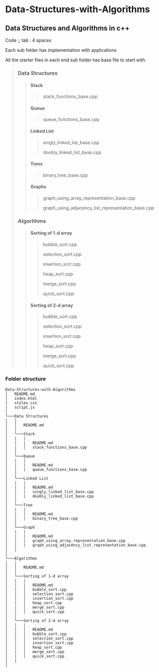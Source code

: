 # Data-Structures-with-Algorithms

## Data Structures and Algorithms in c++

Code ;; tab : 4 spaces

Each sub folder has implementation with applications

All the starter files in each end sub folder has base file to start with.

> ### Data Structures
>
> > #### Stack
> >
> > > stack_functions_base.cpp
> > >
> >
> > #### Queue
> >
> > > queue_functions_base.cpp
> > >
> >
> > #### Linked List
> >
> > > singly_linked_list_base.cpp
> > >
> > > doubly_linked_list_base.cpp
> > >
> >
> > #### Trees
> >
> > > binary_tree_base.cpp
> > >
> >
> > #### Graphs
> >
> > > graph_using_array_representation_base.cpp
> > >
> > > graph_using_adjacency_list_representation_base.cpp
> > >
> >
>
> ### Algorithms
>
> > #### Sorting of 1-d array
> >
> > > bubble_sort.cpp
> > >
> > > selection_sort.cpp
> > >
> > > insertion_sort.cpp
> > >
> > > heap_sort.cpp
> > >
> > > merge_sort.cpp
> > >
> > > quick_sort.cpp
> >
> > #### Sorting of 2-d array
> >
> > > bubble_sort.cpp
> > >
> > > selection_sort.cpp
> > >
> > > insertion_sort.cpp
> > >
> > > heap_sort.cpp
> > >
> > > merge_sort.cpp
> > >
> > > quick_sort.cpp
> > >
> >
>

### Folder structure

```
Data-Structures-with-Algorithms
│   README.md
│   index.html
|   styles.css
|   script.js
│
└───Data Structures
│   │
│   │   README.md
│   │
│   └───Stack
│   |   |
│   |   |   README.md
│   |   │   stack_functions_base.cpp
│   |  
│   └───Queue
│   |   |
│   |   |   README.md
│   │   |   queue_functions_base.cpp
│   │
│   └───Linked List
│   |   |
│   |   |   README.md
│   │   |   singly_linked_list_base.cpp
│   │   |   doubly_linked_list_base.cpp
│   │
│   └───Tree
│   |   |
│   |   |   README.md
│   │   |   binary_tree_base.cpp
│   │
│   └───Graph
│   |   |
│   |   |   README.md
│   │   |   graph_using_array_representation_base.cpp
│   │   |   graph_using_adjacency_list_representation_base.cpp
│   │
│
└───Algorithms
│   │
│   │   README.md
│   │
│   └───Sorting of 1-d array
│   |   |
│   |   |   README.md
│   |   │   bubble_sort.cpp
│   |   │   selection_sort.cpp
│   │   │   insertion_sort.cpp
│   |   │   heap_sort.cpp
│   |   │   merge_sort.cpp
│   |   │   quick_sort.cpp
│   │
│   └───Sorting of 2-d array
│   |   |
│   |   |   README.md
│   |   │   bubble_sort.cpp
│   |   │   selection_sort.cpp
│   │   │   insertion_sort.cpp
│   |   │   heap_sort.cpp
│   |   │   merge_sort.cpp
│   |   │   quick_sort.cpp
│   |
│
```